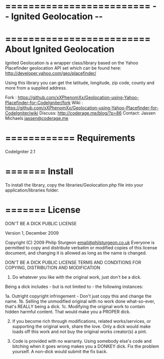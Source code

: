 =========================
-- Ignited Geolocation --
=========================

=========================
About Ignited Geolocation
=========================

Ignited Geolocation is a wrapper class/library based on the Yahoo Placefinder geolocation API set which
can be found here: http://developer.yahoo.com/geo/placefinder/

Using this library you can get the latitude, longitude, zip code, county and more from a supplied address.

Fork   : https://github.com/xXPhenomXx/Geolocation-using-Yahoo-Placefinder-for-CodeIgniter/fork
Wiki   : https://github.com/xXPhenomXx/Geolocation-using-Yahoo-Placefinder-for-CodeIgniter/wiki
Discuss: http://coderage.me/blog/?p=86
Contact: Jassen Michaels <jassen@coderage.me>

============
Requirements
============
CodeIgniter 2.1

=======
Install
=======
To install the library, copy the libraries/Geolocation.php file into your application/libraries folder.

=======
License
=======
DON'T BE A DICK PUBLIC LICENSE

Version 1, December 2009

Copyright (C) 2009 Philip Sturgeon <email@philsturgeon.co.uk>
Everyone is permitted to copy and distribute verbatim or modified
copies of this license document, and changing it is allowed as long
as the name is changed.

DON'T BE A DICK PUBLIC LICENSE
TERMS AND CONDITIONS FOR COPYING, DISTRIBUTION AND MODIFICATION

1. Do whatever you like with the original work, just don't be a dick.

Being a dick includes - but is not limited to - the following instances:

1a. Outright copyright infringement - Don't just copy this and change the name.
1b. Selling the unmodified original with no work done what-so-ever, that's REALLY being a dick.
1c. Modifying the original work to contain hidden harmful content. That would make you a PROPER dick.

2. If you become rich through modifications, related works/services, or supporting the original work,
share the love. Only a dick would make loads off this work and not buy the original works
creator(s) a pint.

3. Code is provided with no warranty. Using somebody else's code and bitching when it goes wrong makes
you a DONKEY dick. Fix the problem yourself. A non-dick would submit the fix back.